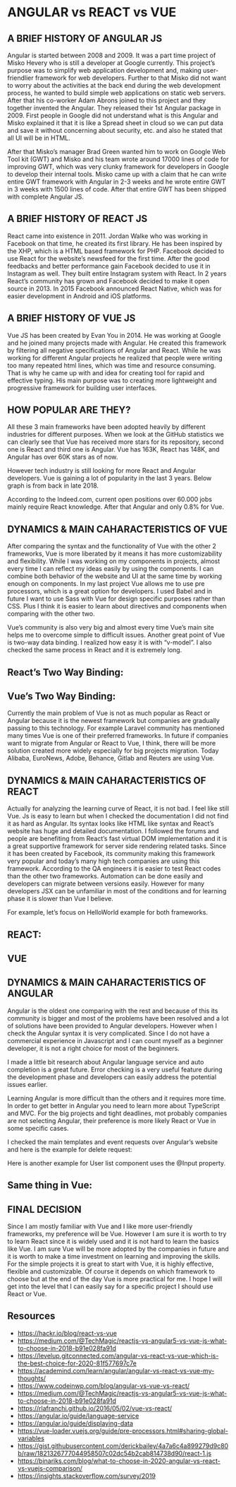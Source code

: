 # ANGULAR vs REACT vs VUE

## A BRIEF HISTORY OF ANGULAR JS
Angular is started between 2008 and 2009. It was a part time project of Misko Hevery who is still a developer at Google currently. This project’s purpose was to simplify web application development and, making user-friendlier framework for web developers. Further to that Misko did not want to worry about the activities at the back end during the web development process, he wanted to build simple web applications on static web servers. After that his co-worker Adam Abrons joined to this project and they together invented the Angular. They released their 1st Angular package in 2009. First people in Google did not understand what is this Angular and Misko explained it that it is like a Spread sheet in cloud so we can put data and save it without concerning about security, etc. and also he stated that all UI will be in HTML.

After that Misko’s manager Brad Green wanted him to work on Google Web Tool kit (GWT) and Misko and his team wrote around 17000 lines of code for improving GWT, which was very clunky framework for developers in Google to develop their internal tools. Misko came up with a claim that he can write entire GWT framework with Angular in 2-3 weeks and he wrote entire GWT in 3 weeks with 1500 lines of code. After that entire GWT has been shipped with complete Angular JS.

## A BRIEF HISTORY OF REACT JS
React came into existence in 2011. Jordan Walke who was working in Facebook on that time, he created its first library. He has been inspired by the XHP, which is a HTML based framework for PHP. Facebook decided to use React for the website’s newsfeed for the first time. After the good feedbacks and better performance gain Facebook decided to use it in Instagram as well. They built entire Instagram system with React. In 2 years React’s community has grown and Facebook decided to make it open source in 2013. In 2015 Facebook announced React Native, which was for easier development in Android and iOS platforms.

## A BRIEF HISTORY OF VUE JS
Vue JS has been created by Evan You in 2014. He was working at Google and he joined many projects made with Angular. He created this framework by filtering all negative specifications of Angular and React.  While he was working for different Angular projects he realized that people were writing too many repeated html lines, which was time and resource consuming. That is why he came up with and idea for creating tool for rapid and effective typing. His main purpose was to creating more lightweight and progressive framework for building user interfaces.

## HOW POPULAR ARE THEY?
All these 3 main frameworks have been adopted heavily by different industries for different purposes. When we look at the GitHub statistics we can clearly see that Vue has received more stars for its repository, second one is React and third one is Angular. Vue has 163K, React has 148K, and Angular has over 60K stars as of now.

However tech industry is still looking for more React and Angular developers. Vue is gaining a lot of popularity in the last 3 years. Below graph is from back in late 2018.

According to the Indeed.com, current open positions over 60.000 jobs mainly require React knowledge. After that Angular and only 0.8% for Vue.



## DYNAMICS & MAIN CAHARACTERISTICS OF VUE
After comparing the syntax and the functionality of Vue with the other 2 frameworks, Vue is more liberated by it means it has more customizability and flexibility. While I was working on my components in projects, almost every time I can reflect my ideas easily by using the components. I can combine both behavior of the website and UI at the same time by working enough on components. In my last project Vue allows me to use pre processors, which is a great option for developers. I used Babel and in future I want to use Sass with Vue for design specific purposes rather than CSS. Plus I think it is easier to learn about directives and components when comparing with the other two.

Vue’s community is also very big and almost every time Vue’s main site helps me to overcome simple to difficult issues.  Another great point of Vue is two-way data binding. I realized how easy it is with “v-model”. I also checked the same process in React and it is extremely long.

## React’s Two Way Binding:

## Vue’s Two Way Binding:

Currently the main problem of Vue is not as much popular as React or Angular because it is the newest framework but companies are gradually passing to this technology. For example Laravel community has mentioned many times Vue is one of their preferred frameworks.  In future if companies want to migrate from Angular or React to Vue, I think, there will be more solution created more widely especially for big projects migration. Today Alibaba, EuroNews, Adobe, Behance, Gitlab and Reuters are using Vue.

## DYNAMICS & MAIN CAHARACTERISTICS OF REACT
Actually for analyzing the learning curve of React, it is not bad. I feel like still Vue. Js is easy to learn but when I checked the documentation I did not find it as hard as Angular. Its syntax looks like HTML like syntax and React’s website has huge and detailed documentation. I followed the forums and people are benefiting from React’s fast virtual DOM implementation and it is a great supportive framework for server side rendering related tasks. Since it has been created by Facebook, its community making this framework very popular and today’s many high tech companies are using this framework. According to the QA engineers it is easier to test React codes than the other two frameworks. Automation can be done easily and developers can migrate between versions easily. 
However for many developers JSX can be unfamiliar in most of the conditions and for learning phase it is slower than Vue I believe.

For example, let’s focus on HelloWorld example for both frameworks.

## REACT:

## VUE

## DYNAMICS & MAIN CAHARACTERISTICS OF ANGULAR

Angular is the oldest one comparing with the rest and because of this its community is bigger and most of the problems have been resolved and a lot of solutions have been provided to Angular developers. However when I check the Angular syntax it is very complicated. Since I do not have a commercial experience in Javascript and I can count myself as a beginner developer, it is not a right choice for most of the beginners. 

I made a little bit research about Angular language service and auto completion is a great future. Error checking is a very useful feature during the development phase and developers can easily address the potential issues earlier.

Learning Angular is more difficult than the others and it requires more time. In order to get better in Angular you need to learn more about TypeScript and MVC. For the big projects and tight deadlines, mot probably companies are not selecting Angular, their preference is more likely React or Vue in some specific cases.

I checked the main templates and event requests over Angular’s website and here is the example for delete request:

Here is another example for User list component uses the @Input property.

## Same thing in Vue:




## FINAL DECISION
Since I am mostly familiar with Vue and I like more user-friendly frameworks, my preference will be Vue. However I am sure it is worth to try to learn React since it is widely used and it is not hard to learn the basics like Vue. I am sure Vue will be more adopted by the companies in future and it is worth to make a time investment on learning and improving the skills. For the simple projects it is great to start with Vue, it is highly effective, flexible and customizable. Of course it depends on which framework to choose but at the end of the day Vue is more practical for me. I hope I will get into the level that I can easily say for a specific project I should use React or Vue.

## Resources
- https://hackr.io/blog/react-vs-vue
- https://medium.com/@TechMagic/reactjs-vs-angular5-vs-vue-js-what-to-choose-in-2018-b91e028fa91d
- https://levelup.gitconnected.com/angular-vs-react-vs-vue-which-is-the-best-choice-for-2020-81f577697c7e
- https://academind.com/learn/angular/angular-vs-react-vs-vue-my-thoughts/
- https://www.codeinwp.com/blog/angular-vs-vue-vs-react/
- https://medium.com/@TechMagic/reactjs-vs-angular5-vs-vue-js-what-to-choose-in-2018-b91e028fa91d
- https://rlafranchi.github.io/2016/05/02/vue-vs-react/
- https://angular.io/guide/language-service
- https://angular.io/guide/displaying-data
- https://vue-loader.vuejs.org/guide/pre-processors.html#sharing-global-variables
- https://gist.githubusercontent.com/derickbailey/4a7a6c4a899279d9c80b/raw/1821326777044958507c02dc54b2cab814738d90/react-1.js
- https://binariks.com/blog/what-to-choose-in-2020-angular-vs-react-vs-vuejs-comparison/
- https://insights.stackoverflow.com/survey/2019

